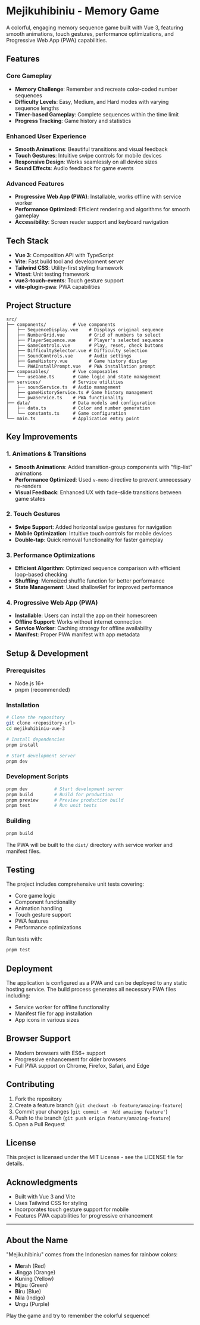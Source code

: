 # Mejikuhibiniu - Memory Game

A colorful, engaging memory sequence game built with Vue 3, featuring smooth animations, touch gestures, performance optimizations, and Progressive Web App (PWA) capabilities.

## Features

### Core Gameplay
- **Memory Challenge**: Remember and recreate color-coded number sequences
- **Difficulty Levels**: Easy, Medium, and Hard modes with varying sequence lengths
- **Timer-based Gameplay**: Complete sequences within the time limit
- **Progress Tracking**: Game history and statistics

### Enhanced User Experience
- **Smooth Animations**: Beautiful transitions and visual feedback
- **Touch Gestures**: Intuitive swipe controls for mobile devices
- **Responsive Design**: Works seamlessly on all device sizes
- **Sound Effects**: Audio feedback for game events

### Advanced Features
- **Progressive Web App (PWA)**: Installable, works offline with service worker
- **Performance Optimized**: Efficient rendering and algorithms for smooth gameplay
- **Accessibility**: Screen reader support and keyboard navigation

## Tech Stack

- **Vue 3**: Composition API with TypeScript
- **Vite**: Fast build tool and development server
- **Tailwind CSS**: Utility-first styling framework
- **Vitest**: Unit testing framework
- **vue3-touch-events**: Touch gesture support
- **vite-plugin-pwa**: PWA capabilities

## Project Structure

```
src/
├── components/          # Vue components
│   ├── SequenceDisplay.vue    # Displays original sequence
│   ├── NumberGrid.vue         # Grid of numbers to select
│   ├── PlayerSequence.vue     # Player's selected sequence
│   ├── GameControls.vue       # Play, reset, check buttons
│   ├── DifficultySelector.vue # Difficulty selection
│   ├── SoundControls.vue      # Audio settings
│   ├── GameHistory.vue        # Game history display
│   └── PWAInstallPrompt.vue   # PWA installation prompt
├── composables/         # Vue composables
│   └── useGame.ts       # Game logic and state management
├── services/            # Service utilities
│   ├── soundService.ts  # Audio management
│   ├── gameHistoryService.ts # Game history management
│   └── pwaService.ts    # PWA functionality
├── data/                # Data models and configuration
│   ├── data.ts          # Color and number generation
│   └── constants.ts     # Game configuration
└── main.ts              # Application entry point
```

## Key Improvements

### 1. Animations & Transitions
- **Smooth Animations**: Added transition-group components with "flip-list" animations
- **Performance Optimized**: Used `v-memo` directive to prevent unnecessary re-renders
- **Visual Feedback**: Enhanced UX with fade-slide transitions between game states

### 2. Touch Gestures
- **Swipe Support**: Added horizontal swipe gestures for navigation
- **Mobile Optimization**: Intuitive touch controls for mobile devices
- **Double-tap**: Quick removal functionality for faster gameplay

### 3. Performance Optimizations
- **Efficient Algorithm**: Optimized sequence comparison with efficient loop-based checking
- **Shuffling**: Memoized shuffle function for better performance
- **State Management**: Used shallowRef for improved performance

### 4. Progressive Web App (PWA)
- **Installable**: Users can install the app on their homescreen
- **Offline Support**: Works without internet connection
- **Service Worker**: Caching strategy for offline availability
- **Manifest**: Proper PWA manifest with app metadata

## Setup & Development

### Prerequisites
- Node.js 16+ 
- pnpm (recommended)

### Installation
```bash
# Clone the repository
git clone <repository-url>
cd mejikuhibiniu-vue-3

# Install dependencies
pnpm install

# Start development server
pnpm dev
```

### Development Scripts
```bash
pnpm dev          # Start development server
pnpm build        # Build for production
pnpm preview      # Preview production build
pnpm test         # Run unit tests
```

### Building
```bash
pnpm build
```
The PWA will be built to the `dist/` directory with service worker and manifest files.

## Testing

The project includes comprehensive unit tests covering:
- Core game logic
- Component functionality
- Animation handling
- Touch gesture support
- PWA features
- Performance optimizations

Run tests with:
```bash
pnpm test
```

## Deployment

The application is configured as a PWA and can be deployed to any static hosting service. The build process generates all necessary PWA files including:
- Service worker for offline functionality
- Manifest file for app installation
- App icons in various sizes

## Browser Support

- Modern browsers with ES6+ support
- Progressive enhancement for older browsers
- Full PWA support on Chrome, Firefox, Safari, and Edge

## Contributing

1. Fork the repository
2. Create a feature branch (`git checkout -b feature/amazing-feature`)
3. Commit your changes (`git commit -m 'Add amazing feature'`)
4. Push to the branch (`git push origin feature/amazing-feature`)
5. Open a Pull Request

## License

This project is licensed under the MIT License - see the LICENSE file for details.

## Acknowledgments

- Built with Vue 3 and Vite
- Uses Tailwind CSS for styling
- Incorporates touch gesture support for mobile
- Features PWA capabilities for progressive enhancement

---

## About the Name

"Mejikuhibiniu" comes from the Indonesian names for rainbow colors:
- **Me**rah (Red)
- **Ji**ngga (Orange) 
- **Ku**ning (Yellow)
- **Hi**jau (Green)
- **Bi**ru (Blue)
- **Ni**la (Indigo)
- **U**ngu (Purple)

Play the game and try to remember the colorful sequence!